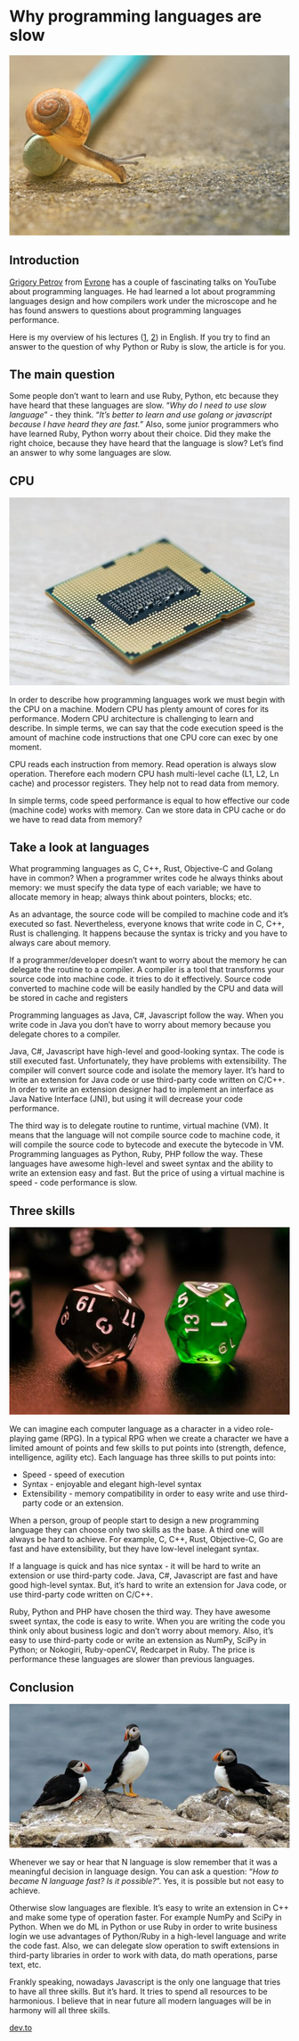# Why programming languages are slow

![Photo by Pascal van de Vendel on Unsplash](image01.jpg)

## Introduction

[Grigory Petrov](https://twitter.com/grigoryvp) from [Evrone](https://evrone.com/) has a couple of fascinating talks on YouTube about programming languages. He had learned a lot about programming languages design and how compilers work under the microscope and he has found answers to questions about programming languages performance.

Here is my overview of his lectures ([1](https://www.youtube.com/watch?v=m73VjmjAnuw), [2](https://www.youtube.com/watch?v=39XNklRQJI4)) in English. If you try to find an answer to the question of why Python or Ruby is slow, the article is for you.

## The main question

Some people don’t want to learn and use Ruby, Python, etc because they have heard that these languages are slow. “_Why do I need to use slow language_” - they think. “_It’s better to learn and use golang or javascript because I have heard they are fast._” Also, some junior programmers who have learned Ruby, Python worry about their choice. Did they make the right choice, because they have heard that the language is slow? Let’s find an answer to why some languages are slow.

## CPU

![Photo by Jeremy Zero on Unsplash](image02.jpg)

In order to describe how programming languages work we must begin with the CPU on a machine. Modern CPU has plenty amount of cores for its performance. Modern CPU architecture is challenging to learn and describe. In simple terms, we can say that the code execution speed is the amount of machine code instructions that one CPU core can exec by one moment.

CPU reads each instruction from memory. Read operation is always slow operation. Therefore each modern CPU hash multi-level cache (L1, L2, Ln cache) and processor registers. They help not to read data from memory.

In simple terms, code speed performance is equal to how effective our code (machine code) works with memory. Can we store data in CPU cache or do we have to read data from memory?

## Take a look at languages

What programming languages as C, C++, Rust, Objective-C and Golang have in common? When a programmer writes code he always thinks about memory: we must specify the data type of each variable; we have to allocate memory in heap; always think about pointers, blocks; etc.

As an advantage, the source code will be compiled to machine code and it’s executed so fast. Nevertheless, everyone knows that write code in C, C++, Rust is challenging. It happens because the syntax is tricky and you have to always care about memory.

If a programmer/developer doesn’t want to worry about the memory he can delegate the routine to a compiler. A compiler is a tool that transforms your source code into machine code. it tries to do it effectively. Source code converted to machine code will be easily handled by the CPU and data will be stored in cache and registers

Programming languages as Java, C#, Javascript follow the way. When you write code in Java you don’t have to worry about memory because you delegate chores to a compiler.

Java, C#, Javascript have high-level and good-looking syntax. The code is still executed fast. Unfortunately, they have problems with extensibility. The compiler will convert source code and isolate the memory layer. It’s hard to write an extension for Java code or use third-party code written on C/C++. In order to write an extension designer had to implement an interface as Java Native Interface (JNI), but using it will decrease your code performance.

The third way is to delegate routine to runtime, virtual machine (VM). It means that the language will not compile source code to machine code, it will compile the source code to bytecode and execute the bytecode in VM. Programming languages as Python, Ruby, PHP follow the way. These languages have awesome high-level and sweet syntax and the ability to write an extension easy and fast. But the price of using a virtual machine is speed - code performance is slow.

## Three skills

![Photo by Lucas Santos on Unsplash](image03.jpg)

We can imagine each computer language as a character in a video role-playing game (RPG). In a typical RPG when we create a character we have a limited amount of points and few skills to put points into (strength, defence, intelligence, agility etc). Each language has three skills to put points into:
* Speed - speed of execution
* Syntax - enjoyable and elegant high-level syntax
* Extensibility - memory compatibility in order to easy write and use third-party code or an extension.

When a person, group of people start to design a new programming language they can choose only two skills as the base. A third one will always be hard to achieve. For example, C, C++, Rust, Objective-C, Go are fast and have extensibility, but they have low-level inelegant syntax.

If a language is quick and has nice syntax - it will be hard to write an extension or use third-party code. Java, C#, Javascript are fast and have good high-level syntax. But, it’s hard to write an extension for Java code, or use third-party code written on C/C++.

Ruby, Python and PHP have chosen the third way. They have awesome sweet syntax, the code is easy to write. When you are writing the code you think only about business logic and don’t worry about memory. Also, it’s easy to use third-party code or write an extension as NumPy, SciPy in Python; or Nokogiri, Ruby-openCV, Redcarpet in Ruby. The price is performance these languages are slower than previous languages.

## Conclusion

![Photo by David Heslop on Unsplash](image04.jpg)

Whenever we say or hear that N language is slow remember that it was a meaningful decision in language design. You can ask a question: “_How to became N language fast? Is it possible?_”. Yes, it is possible but not easy to achieve.

Otherwise slow languages are flexible. It’s easy to write an extension in C++ and make some type of operation faster. For example NumPy and SciPy in Python. When we do ML in Python or use Ruby in order to write business login we use advantages of Python/Ruby in a high-level language and write the code fast. Also, we can delegate slow operation to swift extensions in third-party libraries in order to work with data, do math operations, parse text, etc.

Frankly speaking, nowadays Javascript is the only one language that tries to have all three skills. But it’s hard. It tries to spend all resources to be harmonious. I believe that in near future all modern languages will be in harmony will all three skills.

[dev.to](https://dev.to/kopylov_vlad/why-programming-languages-are-slow-1b2d)

